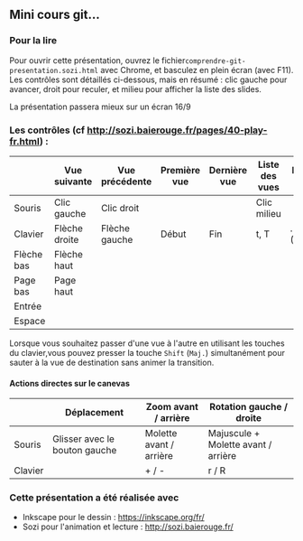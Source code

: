 ## Mini cours git...

### Pour la lire

Pour ouvrir cette présentation,  ouvrez le fichier`comprendre-git-presentation.sozi.html` avec Chrome, et basculez en plein écran (avec F11). Les contrôles sont détaillés ci-dessous, mais en résumé : clic gauche pour avancer, droit pour reculer, et milieu pour afficher la liste des slides.

La présentation passera mieux sur un écran 16/9



### Les contrôles (cf http://sozi.baierouge.fr/pages/40-play-fr.html) :

|            | Vue suivante  | Vue précédente | Première vue | Dernière vue | Liste des vues | Écran noir |
| ---------- | ------------- | -------------- | ------------ | ------------ | -------------- | ---------- |
| Souris     | Clic gauche   | Clic droit     |              |              | Clic milieu    |            |
| Clavier    | Flèche droite | Flèche gauche  | Début        | Fin          | t, T           | . (Point)  |
| Flèche bas | Flèche haut   |                |              |              |                |            |
| Page bas   | Page haut     |                |              |              |                |            |
| Entrée     |               |                |              |              |                |            |
| Espace     |               |                |              |              |                |            |

Lorsque vous souhaitez passer d'une vue à l'autre en utilisant les touches du clavier,vous pouvez presser la touche `Shift` (`Maj.`) simultanément pour sauter à la vue de destination sans animer la transition.

#### Actions directes sur le canevas

|         | Déplacement                   | Zoom avant / arrière    | Rotation gauche / droite            |
| ------- | ----------------------------- | ----------------------- | ----------------------------------- |
| Souris  | Glisser avec le bouton gauche | Molette avant / arrière | Majuscule + Molette avant / arrière |
| Clavier |                               | + / -                   | r / R                               |



### Cette présentation a été réalisée avec

* Inkscape pour le dessin : https://inkscape.org/fr/
* Sozi pour l'animation et lecture : http://sozi.baierouge.fr/
